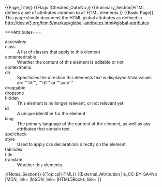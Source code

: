 {{Page_Title}}
{{Flags
|Checked_Out=No
}}
{{Summary_Section|HTML defines a set of attributes common to all HTML elements.}}
{{Basic Page}}
This page should document the HTML global attributes as defined in http://dev.w3.org/html5/markup/global-attributes.html#global-attributes

===Attributes===

<dl>
  <dt>accesskey</dt>
  <dd></dd>

  <dt>class</dt>
  <dd>A list of classes that apply to this element</dd>

  <dt>contenteditable</dt>
  <dd>Whether the content of this element is editable or not</dd>

  <dt>contextmenu</dt>
  <dd></dd>

  <dt>dir</dt>
  <dd>Specificies the direction this elements text is displayed.Valid values are '''lrt''', '''rtl''' or '''auto'''</dd>

  <dt>draggable</dt>
  <dd></dd>

  <dt>dropzone</dt>
  <dd></dd>

  <dt>hidden</dt>
  <dd>This element is no longer relevant, or not relevant yet</dd>

  <dt>id</dt>
  <dd>A unique identifier for the element</dd>

  <dt>lang</dt>
  <dd>The primary language of the content of the element, as well as any attributes that contain text</dd>

  <dt>spellcheck</dt>
  <dd></dd>

  <dt>style</dt>
  <dd>Used to apply css declarations directly on the element</dd>

  <dt>tabindex</dt>
  <dd></dd>

  <dt>title</dt>
  <dd></dd>

  <dt>translate</dt>
  <dd>Whether this elements </dd>
</dl>
{{Notes_Section}}
{{Topics|HTML}}
{{External_Attribution
|Is_CC-BY-SA=No
|MDN_link=
|MSDN_link=
|HTML5Rocks_link=
}}